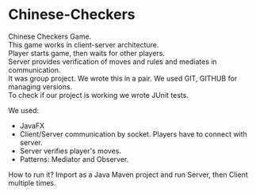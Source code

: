 # Chinese-Checkers
Chinese Checkers Game.  
This game works in client-server architecture.  
Player starts game, then waits for other players.   
Server provides verification of moves and rules and mediates in communication.  
It was group project. We wrote this in a pair. We used GIT, GITHUB for managing versions.  
To check if our project is working we wrote JUnit tests.

We used:
- JavaFX
- Client/Server communication by socket. Players have to connect with server.
- Server verifies player's moves.
- Patterns: Mediator and Observer.

How to run it? 
Import as a Java Maven project and run Server, then Client multiple times.
